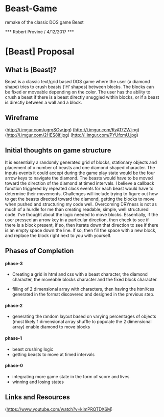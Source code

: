 # Beast-Game
remake of the classic DOS game Beast

*** Robert Provine / 4/12/2017 ***

# [Beast] Proposal

## What is [Beast]?

Beast is a classic text/grid based DOS game where the user (a diamond shape) tries to crush beasts ('H' shapes) between blocks. The blocks can be fixed or moveable depending on the color. The user has the ability to crush a beast if there is a beast directly snuggled within blocks, or if a beast is directly between a wall and a block.

## Wireframe

(http://i.imgur.com/ugrgSGw.jpg)
(http://i.imgur.com/KyA17ZW.jpg)
(http://i.imgur.com/2HES8lf.jpg)
(http://i.imgur.com/PYUfcmU.jpg)

## Initial thoughts on game structure

It is essentially a randomly generated grid of blocks, stationary objects and placement of x number of beasts and one diamond shaped character. The inputs events it could accept during the game play state would be the four arrow keys to navigate the diamond. The beasts would have to be moved toward the direction of the diamond at timed intervals. I believe a callback function triggered by repeated clock events for each beast would have to determine their movements. Challenges will include trying to figure out how to get the beasts directed toward the diamond, getting the blocks to move when pushed and structuring my code well. Overcoming DRYness is not as much of a hurdle for me than creating readable, simple, well structured code. I've thought about the logic needed to move blocks. Essentially, if the user pressed an arrow key in a particular direction, then check to see if there is a block present, if so, then iterate down that direction to see if there is an empty space down the line. If so, then fill the space with a new block, and replace the block right next to you with yourself.

## Phases of Completion

#### phase-3
- Creating a grid in html and css with a beast character, the diamond character, the moveable blocks character and the fixed block character.

- filling of 2 dimensional array with characters, then having the html/css generated in the format discovered and designed in the previous step.

#### phase-2
- generating the random layout based on varying percentages of objects (most likely 1 dimensional array shuffle to populate the 2 dimensional array)
enable diamond to move blocks

#### phase-1
- beast crushing logic
- getting beasts to move at timed intervals
#### phase-0
- integrating more game state in the form of score and lives
- winning and losing states



## Links and Resources

(https://www.youtube.com/watch?v=kimPRQTDX6M)
